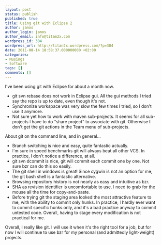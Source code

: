 ```yaml
---
layout: post
status: publish
published: true
title: Using git with Eclipse 2
author: janos
author_login: janos
author_email: info@titan2x.com
wordpress_id: 384
wordpress_url: http://titan2x.wordpress.com/?p=384
date: 2011-08-14 18:58:37.000000000 +02:00
categories:
- Musings
- Software
tags: []
comments: []
---
```

I've been using git with Eclipse for about a month now.
<ul>
	<li>git svn rebase does not work in Eclipse gui. All the gui methods I tried say the repo is up to date, even though it's not.</li>
	<li>Synchronize workspace was very slow the few times I tried, so I don't use it anymore.</li>
	<li>Not sure yet how to work with maven sub-projects. It seems for all sub-projects I have to do "share project" to associate with git. Otherwise I don't get the git actions in the Team menu of sub-projects.</li>
</ul>
About git on the command line, and in general...

<ul>
	<li>Branch switching is nice and easy, quite fantastic actually.</li>
	<li>I'm sure in speed benchmarks git will always beat all other VCS. In practice, I don't notice a difference, at all.</li>
	<li>git svn dcommit is nice, git will commit each commit one by one. Not sure bzr can do this so easily.</li>
	<li>The git shell in windows is great! Since cygwin is not an option for me, the git bash shell is a fantastic alternative.</li>
	<li>Browsing repository history is not nearly as easy and intuitive as bzr.</li>
	<li>SHA as revision identifier is uncomfortable to use. I need to grab for the mouse all the time for copy-and-paste.</li>
	<li>Before trying git the staging area looked the most attractive feature to me, with the ability to commit only hunks. In practice, I hardly ever want to commit specific hunks only, and it's a bad practice anyway to commit untested code. Overall, having to stage every modification is not practical for me.</li>
</ul>

Overall, I really like git. I will use it when it's the right tool for a job, but for now I will continue to use bzr for my personal (and admittedly light-weight) projects.
